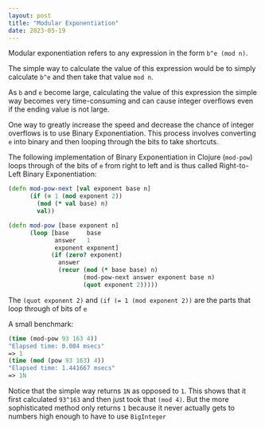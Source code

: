 ```yaml
---
layout: post
title: "Modular Exponentiation"
date: 2023-05-19
---
```

Modular exponentiation refers to any expression in the form `b^e (mod n)`.

The simple way to calculate the value of this expression would be to simply calculate `b^e` and then
take that value `mod n`.

As `b` and `e` become large, calculating the value of this expression the simple way becomes very time-consuming and
can cause integer overflows even if the ending value is not large.

One way to greatly increase the speed and decrease the chance of integer overflows is to use Binary Exponentiation.
This process involves converting `e` into binary and then looping through the bits to take shortcuts.

The following implementation of Binary Exponentiation in Clojure (`mod-pow`) loops through of the bits of `e` from right to
left and is thus called Right-to-Left Binary Exponentiation:

```clojure
(defn mod-pow-next [val exponent base n]
      (if (= 1 (mod exponent 2))
        (mod (* val base) n)
        val))

(defn mod-pow [base exponent n]
      (loop [base     base
             answer   1
             exponent exponent]
            (if (zero? exponent)
              answer
              (recur (mod (* base base) n)
                     (mod-pow-next answer exponent base n)
                     (quot exponent 2)))))
```

The `(quot exponent 2)` and `(if (= 1 (mod exponent 2))` are the parts that loop through of bits of `e`

A small benchmark:
```clojure
(time (mod-pow 93 163 4))
"Elapsed time: 0.084 msecs"
=> 1
(time (mod (pow 93 163) 4))
"Elapsed time: 1.441667 msecs"
=> 1N
```

Notice that the simple way returns `1N` as opposed to `1`. This shows that it
first calculated `93^163` and then just took that `(mod 4)`. But the more sophisticated method only returns
`1` because it never actually gets to numbers high enough to have to use `BigInteger`